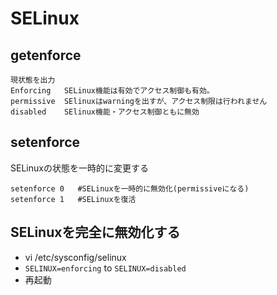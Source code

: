 # SELinux

## getenforce

```
現状態を出力
Enforcing   SELinux機能は有効でアクセス制御も有効。
permissive  SElinuxはwarningを出すが、アクセス制限は行われません
disabled    SElinux機能・アクセス制御ともに無効
```

## setenforce
SELinuxの状態を一時的に変更する

```
setenforce 0   #SELinuxを一時的に無効化(permissiveになる)
setenforce 1   #SELinuxを復活
```

## SELinuxを完全に無効化する
- vi /etc/sysconfig/selinux
- `SELINUX=enforcing` to `SELINUX=disabled`
- 再起動
